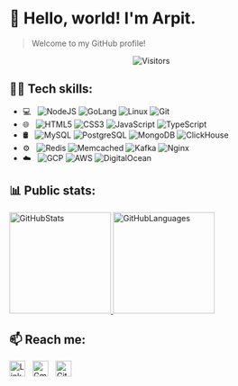 # 👋 Hello, world! I'm Arpit.
> Welcome to my GitHub profile!

<!-- Visitor count -->
<div align="center">

![Visitors](https://api.visitorbadge.io/api/visitors?path=https%3A%2F%2Fgithub.com%2Farpit9616%2Farpit9616&label=Profile%20Views&labelColor=%23404040&countColor=%232f80ed&labelStyle=upper)
</div>

<!-- Tech skills -->
## 🧑‍💻 Tech skills:
- 💻 &nbsp;
    ![NodeJS](https://img.shields.io/badge/-NodeJS-404040?style=flat-square&logo=Node.js&logoColor=white&labelColor=339933)
    ![GoLang](https://img.shields.io/badge/-Go-404040?style=flat-square&logo=go&logoColor=white&labelColor=00ADD8)
    ![Linux](https://img.shields.io/badge/-Linux-404040?style=flat&logo=linux&logoColor=white&labelColor=FCC624)
    ![Git](https://img.shields.io/badge/-Git-404040?style=flat&logo=git&logoColor=white&labelColor=F05032)
- 🌐 &nbsp;
    ![HTML5](https://img.shields.io/badge/-HTML5-404040?style=flat&logo=HTML5&logoColor=white&labelColor=E34F26)
    ![CSS3](https://img.shields.io/badge/-CSS3-404040?style=flat&logo=CSS3&logoColor=white&labelColor=1572B6)
    ![JavaScript](https://img.shields.io/badge/-JavaScript-404040?style=flat&logo=javascript&logoColor=white&labelColor=F7DF1E)
    ![TypeScript](https://img.shields.io/badge/-TypeScript-404040?style=flat&logo=typescript&logoColor=white&labelColor=3178C6)
- 🛢 &nbsp;
    ![MySQL](https://img.shields.io/badge/-MySQL-404040?style=flat&logo=mysql&logoColor=white&labelColor=4479A1)
    ![PostgreSQL](https://img.shields.io/badge/-PostgreSQL-404040?style=flat&logo=postgresql&logoColor=white&labelColor=4169E1)
    ![MongoDB](https://img.shields.io/badge/-MongoDB-404040?style=flat&logo=mongodb&logoColor=white&labelColor=47A248)
    ![ClickHouse](https://img.shields.io/badge/-ClickHouse-404040?style=flat&logo=clickhouse&logoColor=white&labelColor=FFCC01)
- ⚙️ &nbsp;
    ![Redis](https://img.shields.io/badge/-Redis-404040?style=flat&logo=redis&logoColor=white&labelColor=DC382D)
    ![Memcached](https://img.shields.io/badge/-Memcached-404040?style=flat&logo=memcached&logoColor=white&labelColor=00874D)
    ![Kafka](https://img.shields.io/badge/-Kafka-404040?style=flat&logo=apachekafka&logoColor=white&labelColor=231F20)
    ![Nginx](https://img.shields.io/badge/-Nginx-404040?style=flat&logo=nginx&logoColor=white&labelColor=009639)
- ☁️ &nbsp;
    ![GCP](https://img.shields.io/badge/-GCP-404040?style=flat&logo=googlecloud&logoColor=white&labelColor=4285F4)
    ![AWS](https://img.shields.io/badge/-AWS-404040?style=flat&logo=amazonaws&logoColor=white&labelColor=FF9900)
    ![DigitalOcean](https://img.shields.io/badge/-DigitalOcean-404040?style=flat&logo=digitalocean&logoColor=white&labelColor=0080FF)

<!-- GitHub open-source contribution stats -->
## 📊 Public stats:
<a href="https://github.com/arpit9616" target="_blank" >
    <img  alt="GitHubStats" height="180em" src="https://github-readme-stats.vercel.app/api?username=arpit9616&show_icons=true" />
    <img  alt="GitHubLanguages" height="180em" src="https://github-readme-stats.vercel.app/api/top-langs/?username=arpit9616&layout=compact" />
</a>

<!-- Github open-source contribution streak -->
<!-- ![ContributionStreak](https://github-readme-streak-stats.herokuapp.com?user=arpit9616&date_format=M%20j%5B%2C%20Y%5D&card_width=467&hide_total_contributions=true) -->

<!-- Social handles -->
## 📫 Reach me:
<a href="https://in.linkedin.com/in/arpit9616" target="_blank" >
    <img align="left" alt="LinkedIn" width="28px" style="padding-right: 10px;" src="https://cdn.simpleicons.org/linkedin" />
</a>
<a href="mailto:arpit9616@duck.com" target="_blank" >
    <img align="left" alt="Gmail" width="28px" style="padding-right: 10px;" src="https://cdn.simpleicons.org/gmail" />
</a>
<a href="https://github.com/arpit9616" target="_blank" >
    <img align="left" alt="GitHub" width="28px" style="padding-right: 10px;" src="https://cdn.simpleicons.org/github" />
</a>
